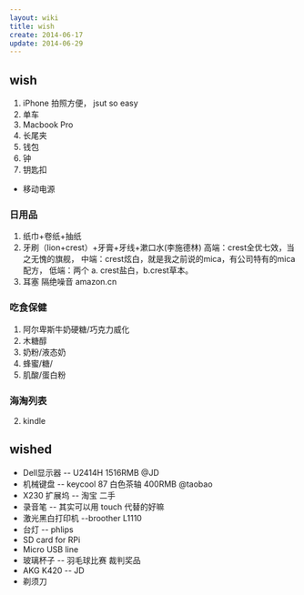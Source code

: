 ```yaml
---
layout: wiki
title: wish
create: 2014-06-17
update: 2014-06-29
---
```


## wish
1. iPhone 拍照方便， jsut so easy
3. 单车
14. Macbook Pro
2. 长尾夹
1. 钱包
2. 钟
1. 钥匙扣
* 移动电源

### 日用品
1. 纸巾+卷纸+抽纸
2. 牙刷（lion+crest）+牙膏+牙线+漱口水(李施德林)
高端：crest全优七效，当之无愧的旗舰，
中端：crest炫白，就是我之前说的mica，有公司特有的mica配方，
低端：两个 a. crest盐白，b.crest草本。
3. 耳塞 隔绝噪音 amazon.cn 

### 吃食保健
1. 阿尔卑斯牛奶硬糖/巧克力威化
2. 木糖醇
3. 奶粉/液态奶
4. 蜂蜜/糖/
5. 肌酸/蛋白粉


### 海淘列表
2. kindle


## wished
* Dell显示器 -- U2414H 1516RMB @JD
* 机械键盘 -- keycool 87 白色茶轴 400RMB @taobao
* X230 扩展坞 -- 淘宝 二手
* 录音笔 -- 其实可以用 touch 代替的好嘛
* 激光黑白打印机 --broother L1110
* 台灯 -- phlips
* SD card for RPi
* Micro USB line
* 玻璃杯子 -- 羽毛球比赛 裁判奖品
* AKG K420 -- JD
* 剃须刀
